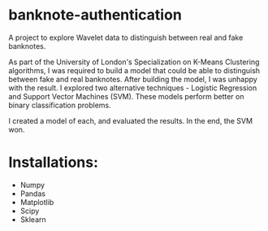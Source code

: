 # banknote-authentication
A project to explore Wavelet data to distinguish between real and fake banknotes.

As part of the University of London's Specialization on K-Means Clustering algorithms, I was required to build a model that could be able to distinguish between fake and real banknotes. After building the model, I was unhappy with the result. I explored two alternative techniques - Logistic Regression and Support Vector Machines (SVM). These models perform better on binary classification problems.

I created a model of each, and evaluated the results. In the end, the SVM won.

# Installations:
- Numpy
- Pandas
- Matplotlib
- Scipy
- Sklearn

